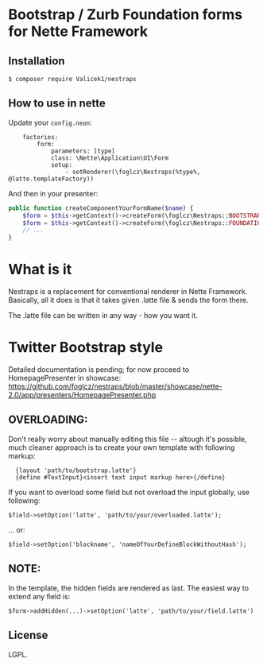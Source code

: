 Bootstrap / Zurb Foundation forms for Nette Framework
=====================================================

Installation
------------
```
$ composer require Valicek1/nestraps
```

How to use in nette
-------------------

Update your `config.neon`:
```
    factories:
        form:
            parameters: [type]
            class: \Nette\Application\UI\Form
            setup:
                - setRenderer(\foglcz\Nestraps(%type%, @latte.templateFactory))
```

And then in your presenter:
```php
public function createComponentYourFormName($name) {
    $form = $this->getContext()->createForm(\foglcz\Nestraps::BOOTSTRAP);
    $form = $this->getContext()->createForm(\foglcz\Nestraps::FOUNDATION);
    // ...
}
```

What is it
==========
Nestraps is a replacement for conventional renderer in Nette Framework. Basically,
all it does is that it takes given .latte file & sends the form there.

The .latte file can be written in any way - how you want it.

Twitter Bootstrap style
=======================
Detailed documentation is pending; for now proceed to HomepagePresenter in showcase: https://github.com/foglcz/nestraps/blob/master/showcase/nette-2.0/app/presenters/HomepagePresenter.php

OVERLOADING:
------------
Don't really worry about manually editing this file -- altough it's possible, much cleaner approach is to create
your own template with following markup:

```
  {layout 'path/to/bootstrap.latte'}
  {define #TextInput}<insert text input markup here>{/define}
```

If you want to overload some field but not overload the input globally, use following:

`$field->setOption('latte', 'path/to/your/overloaded.latte');`

... or:

`$field->setOption('blockname', 'nameOfYourDefineBlockWithoutHash');`

NOTE:
-----
In the template, the hidden fields are rendered as last. The easiest way to extend any field is:

`$form->addHidden(...)->setOption('latte', 'path/to/your/field.latte')`

License
-------
LGPL.
